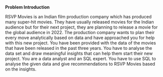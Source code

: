 **Problem Introduction** 

RSVP Movies is an Indian film production company which has produced many super-hit movies. 
They have usually released movies for the Indian audience but for their next project, they are planning to release a movie for the global audience in 2022.
The production company wants to plan their every move analytically based on data and have approached you for help with this new project. 
You have been provided with the data of the movies that have been released in the past three years. 
You have to analyse the data set and draw meaningful insights that can help them start their new project. 
You are a data analyst and an SQL expert. You have to use SQL to analyse the given data and give recommendations to RSVP Movies based on the insights. 
